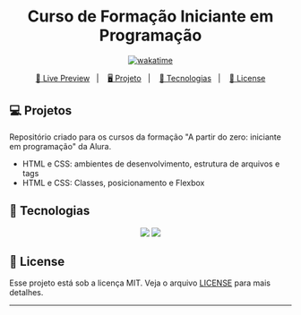 <h1 align="center">
  Curso de Formação Iniciante em Programação
</h1>

<p align="center">
  <a href="https://wakatime.com/badge/user/68660678-6b86-4b78-98df-f5f41a37e1bc/project/0a6387de-1872-45ac-b898-13f0c9b757fc"><img src="https://wakatime.com/badge/user/68660678-6b86-4b78-98df-f5f41a37e1bc/project/0a6387de-1872-45ac-b898-13f0c9b757fc.svg" alt="wakatime"></a>
</p>

<p align="center">
  <a href="#">🔗 Live Preview</a>&nbsp;&nbsp;&nbsp;|&nbsp;&nbsp;&nbsp;
  <a href="#-projeto">🖥️ Projeto</a>&nbsp;&nbsp;&nbsp;|&nbsp;&nbsp;&nbsp;
  <a href="#-tecnologias">🚀 Tecnologias</a>&nbsp;&nbsp;&nbsp;|&nbsp;&nbsp;&nbsp;
  <a href="#-license">📝 License</a>
</p>

## 💻 Projetos

Repositório criado para os cursos da formação "A partir do zero: iniciante em programação" da Alura.

- HTML e CSS: ambientes de desenvolvimento, estrutura de arquivos e tags
- HTML e CSS: Classes, posicionamento e Flexbox

## 🚀 Tecnologias

<p align="center">
  <img src="https://img.shields.io/badge/html5-%23E34F26.svg?style=for-the-badge&logo=html5&logoColor=white">
  <img src="https://img.shields.io/badge/css3-%231572B6.svg?style=for-the-badge&logo=css3&logoColor=white">
</p>

## 📝 License

Esse projeto está sob a licença MIT. Veja o arquivo [LICENSE](LICENSE) para mais detalhes.

---
